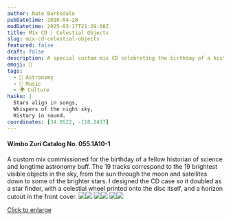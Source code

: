```yaml
---
author: Nate Barksdale
pubDatetime: 2010-04-28
modDatetime: 2025-03-17T21:39:08Z
title: Mix CD | Celestial Objects
slug: mix-cd-celestial-objects
featured: false
draft: false
description: A special custom mix CD celebrating the birthday of a historian of science and astronomy enthusiast features 19 tracks corresponding to the brightest visible celestial objects.
emoji: 🌌
tags:
  - 🌌 Astronomy
  - 🎵 Music
  - 🌍 Culture
haiku: |
  Stars align in songs,  
  Whispers of the night sky,  
  History in sound.
coordinates: [34.0522, -118.2437]
---
```


#### Wimbo Zuri Catalog No. 055.1A10-1

A custom mix commissioned for the birthday of a fellow historian of science and longtime astronomy buff. The 19 tracks correspond to the 19 brightest visible objects in the sky, from the sun through the moon and satellites down to some of the brighter stars. I designed the CD case so it doubled as a star finder, with a celestial wheel printed onto the disc itself, and a horizon cutout in the front cover. [![](@assets/images/celestial6_260.jpg)](@assets/images/celestial6_530.jpg)[![](@assets/images/celestial5_260.jpg)](@assets/images/celestial5_530.jpg) [![](@assets/images/celestial_260.jpg)](@assets/images/celestial_530.jpg)[![](@assets/images/celestial2_260.jpg)](@assets/images/celestial2_530.jpg) [![](@assets/images/celestial3_260.jpg)](@assets/images/celestial3_530.jpg)[![](@assets/images/celestial4_260.jpg)](@assets/images/celestial4_530.jpg)

[Click to enlarge](@assets/images/celestial_530.jpg)
